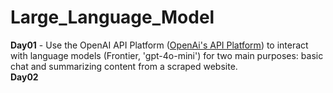 # Large_Language_Model  
**Day01** - Use the OpenAI API Platform ([OpenAi's API Platform]([https://platform.openai.com/])) to interact with language models (Frontier, 'gpt-4o-mini') for two main purposes: basic chat and summarizing content from a scraped website.  
**Day02**
